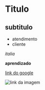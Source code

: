 # Titulo
## subtitulo
- atendimento 
- cliente   

*italia*

**aprendizado**


[link do google](http.google.com)

![link da imagem](https://www.seyber.com/blog/wp-content/uploads/2021/08/WS-Hybrid-1536x752.png)